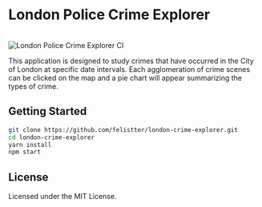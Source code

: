 
# London Police Crime Explorer
<br/>
<img src="https://github.com/felistter/london-crime-explorer/actions/workflows/crime.yml/badge.svg" alt="London Police Crime Explorer CI" />
</p>
This application is designed to study crimes that have occurred in the City of London at specific date intervals. Each agglomeration of crime scenes can be clicked on the map and a pie chart will appear summarizing the types of crime.

## Getting Started

```bash
git clone https://github.com/felistter/london-crime-explorer.git
cd london-crime-explorer
yarn install
npm start
```

## License

Licensed under the MIT License.

